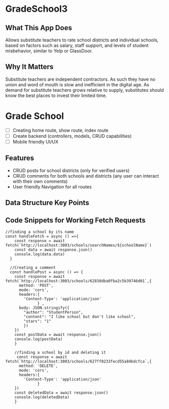 # GradeSchool3

## What This App Does
Allows substitute teachers to rate school districts and individual schools, based on factors such as salary, staff support, and levels of student misbehavior, similar to Yelp or GlassDoor. 

## Why It Matters
Substitute teachers are independent contractors. As such they have no union and word of mouth is slow and inefficient in the digital age. As demand for substitute teachers grows relative to supply, substitutes should know the best places to invest their limited time. 

# Grade School



- [ ] Creating home route, show route, index route
- [ ] Create backend (controllers, models, CRUD capabilities) 
- [ ] Mobile friendly UI/UX

## Features
- CRUD posts for school districts (only for verified users)
- CRUD comments for both schools and districts (any user can interact with their own comments)
- User friendly Navigation for all routes


## Data Structure Key Points

## Code Snippets for Working Fetch Requests 
```
//finding a school by its name
const handleFetch = async () =>{
    const response = await fetch(`http://localhost:3003/schools/searchNames/${schoolName}`)
    const data = await response.json()
    console.log(data.data)
  }

  //Creating a comment
  const handlePost = async () => {
    const response = await fetch(`http://localhost:3003/schools/62830dba0fba2c5b39746d01`,{
      method: 'POST',
      mode: 'cors',
      headers:{
        'Content-Type': 'application/json'
              } ,
      body: JSON.stringify({ 
        "author": "StudentPerson",
        "content": "I like school but don't like school",
        "stars": "1"
        })
    })
    const postData = await response.json()
    console.log(postData)
    }

    //finding a school by id and deleting it
     const response = await fetch(`http://localhost:3003/schools/627ff0233fecd55a84bdcfca`,{
      method: 'DELETE',
      mode: 'cors',
      headers:{
        'Content-Type': 'application/json'
              } 
    })
    const deletedData = await response.json()
    console.log(deletedData)
    }


  ```